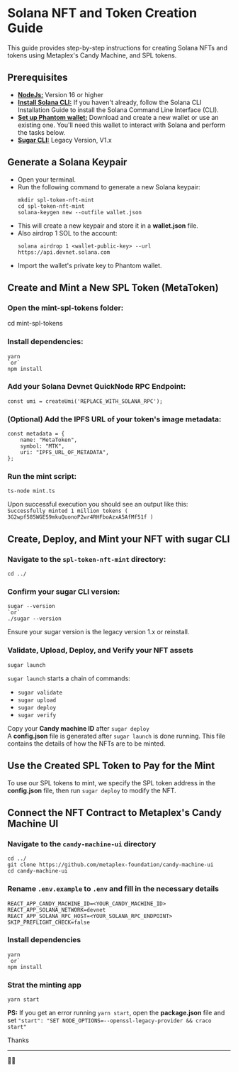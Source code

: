 # Solana NFT and Token Creation Guide

This guide provides step-by-step instructions for creating Solana NFTs and tokens using Metaplex's Candy Machine, and SPL tokens.

## Prerequisites
- **[NodeJs:](https://nodejs.org/)** Version 16 or higher
- **[Install Solana CLI:](https://docs.solana.com/cli/install-solana-cli)** If you haven't already, follow the Solana CLI Installation Guide to install the Solana Command Line Interface (CLI).
- **[Set up Phantom wallet:](https://phantom.app/)** Download and create a new wallet or use an existing one. You'll need this wallet to interact with Solana and perform the tasks below.
- **[Sugar CLI:](https://github.com/metaplex-foundation/sugar/releases/tag/v1.2.2)** Legacy Version, V1.x

## Generate a Solana Keypair
- Open your terminal.
- Run the following command to generate a new Solana keypair:
   ```
   mkdir spl-token-nft-mint
   cd spl-token-nft-mint
   solana-keygen new --outfile wallet.json
   ```
- This will create a new keypair and store it in a **wallet.json** file.
- Also airdrop 1 SOL to the account:
    ```
    solana airdrop 1 <wallet-public-key> --url https://api.devnet.solana.com
    ```
- Import the wallet's private key to Phantom wallet.

## Create and Mint a New SPL Token (MetaToken)
### Open the mint-spl-tokens folder:
   
   cd mint-spl-tokens
   
### Install dependencies: 
    
    yarn
    `or`
    npm install
    
### Add your Solana Devnet QuickNode RPC Endpoint:
    
    const umi = createUmi('REPLACE_WITH_SOLANA_RPC');
    
### (Optional) Add the IPFS URL of your token's image metadata:
    
    const metadata = {
        name: "MetaToken",
        symbol: "MTK",
        uri: "IPFS_URL_OF_METADATA",
    };

### Run the mint script:
    
    ts-node mint.ts

Upon successful execution you should see an output like this: \
`Successfully minted 1 million tokens ( 3G2wpf585WGES9mkuQuonoP2wr4RHFboAzxA5AfMf51f )`
    
## Create, Deploy, and Mint your NFT with sugar CLI
### Navigate to the `spl-token-nft-mint` directory:

    cd ../

### Confirm your sugar CLI version:

   ```
   sugar --version
   `or`
   ./sugar --version
   ```
Ensure your sugar version is the legacy version 1.x or reinstall.

### Validate, Upload, Deploy, and Verify your NFT assets
    
    sugar launch

`sugar launch` starts a chain of commands:
- `sugar validate`
- `sugar upload`
- `sugar deploy`
- `sugar verify`

Copy your **Candy machine ID** after `sugar deploy`\
A **config.json** file is generated after `sugar launch` is done running. This file contains the details of how the NFTs are to be minted.

## Use the Created SPL Token to Pay for the Mint
To use our SPL tokens to mint, we specify the SPL token address in the **config.json** file, then run `sugar deploy` to modify the NFT.

## Connect the NFT Contract to Metaplex's Candy Machine UI
### Navigate to the `candy-machine-ui` directory
    
    cd ../
    git clone https://github.com/metaplex-foundation/candy-machine-ui
    cd candy-machine-ui


### Rename `.env.example` to `.env` and fill in the necessary details

    REACT_APP_CANDY_MACHINE_ID=<YOUR_CANDY_MACHINE_ID>
    REACT_APP_SOLANA_NETWORK=devnet
    REACT_APP_SOLANA_RPC_HOST=<YOUR_SOLANA_RPC_ENDPOINT>
    SKIP_PREFLIGHT_CHECK=false

### Install dependencies
    yarn
    `or`
    npm install

### Strat the minting app
    yarn start

**PS:** If you get an error running `yarn start`, open the **package.json** file and set `"start": "SET NODE_OPTIONS=--openssl-legacy-provider && craco start"`

Thanks

---
 🚀🌟